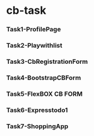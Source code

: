 # cb-task
### Task1-ProfilePage	
### Task2-Playwithlist	
### Task3-CbRegistrationForm	
### Task4-BootstrapCBForm	
### Task5-FlexBOX CB FORM 
### Task6-Expresstodo1
### Task7-ShoppingApp

